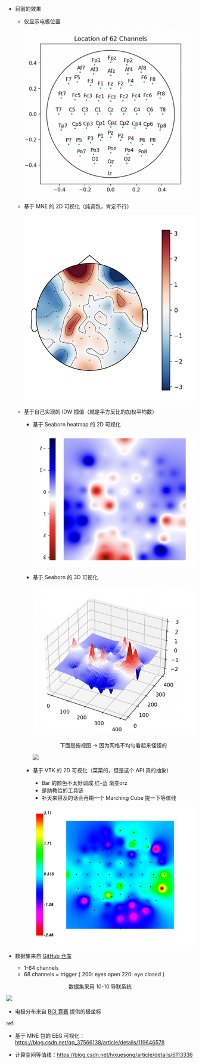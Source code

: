 - 目前的效果

    - 仅显示电极位置
    
        ![](./img/Channels.png)

    - 基于 MNE 的 2D 可视化（纯调包，肯定不行）

        ![](./img/MNE_2D.png)

    - 基于自己实现的 IDW 插值（就是平方反比的加权平均数）

      - 基于 Seaborn heatmap 的 2D 可视化
  
        ![](./img/SNS_2D_heatmap.png)

      - 基于 Seaborn 的 3D 可视化

        ![](./img/SNS_3D.png)

        <center>下面是俯视图 -> 因为网格不均匀看起来怪怪的</center>

        ![](./img/SNS_3D_above.png.png)
        
      - 基于 VTK 的 2D 可视化（菜菜的，但是这个 API 真的抽象）

        - Bar 的颜色不太好调成 红-蓝 渐变orz
        - 是助教给的工具链
        - 补天来得及的话会再糊一个 Marching Cube 提一下等值线

        ![](./img/VTK_2D.png)

- 数据集来自 [GitHub 仓库](https://github.com/mastaneht/SPIS-Resting-State-Dataset)

    - 1-64 channels 
    - 68   channels = trigger {
        200: eyes open
        220: eye closed
    }

<center>数据集采用 10-10 导联系统</center>

![](https://ask.qcloudimg.com/http-save/7294750/a8pizziis7.jpeg)

- 电极分布来自 [BCI 竞赛](https://github.com/gmicros/MATLAB/blob/master/BCI%20Initial%20Assignment/eloc64.txt) 提供的极坐标

ref:

- 基于 MNE 包的 EEG 可视化：https://blog.csdn.net/qq_37566138/article/details/119646578

- 计算空间等值线：https://blog.csdn.net/lvxuesong/article/details/6113336

